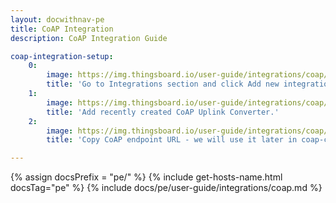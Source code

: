 ```yaml
---
layout: docwithnav-pe
title: CoAP Integration
description: CoAP Integration Guide 

coap-integration-setup:
    0:
        image: https://img.thingsboard.io/user-guide/integrations/coap/coap-integration-setup-1-pe.png
        title: 'Go to Integrations section and click Add new integration button. Name it CoAP Integration, select type COAP.'
    1:
        image: https://img.thingsboard.io/user-guide/integrations/coap/coap-integration-setup-2-pe.png
        title: 'Add recently created CoAP Uplink Converter.'
    2:
        image: https://img.thingsboard.io/user-guide/integrations/coap/coap-integration-setup-3-pe.png
        title: 'Copy CoAP endpoint URL - we will use it later in coap-client for testing CoAP Integration. Click "Add" to create an integration.'

---
```

{% assign docsPrefix = "pe/" %}
{% include get-hosts-name.html docsTag="pe" %}
{% include docs/pe/user-guide/integrations/coap.md %}
